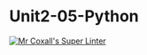 # Unit2-05-Python
[![Mr Coxall's Super Linter](https://github.com//workflows/Mr%20Coxall's%20Super%20Linter/badge.svg)](https://github.com/ICS3U-C-Programming-AlexanderM/Unit2-05-Python/actions/)
